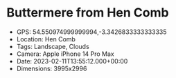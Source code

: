 # Buttermere from Hen Comb

- GPS: 54.550974999999994,-3.3426833333333335
- Location: Hen Comb
- Tags: Landscape, Clouds
- Camera: Apple iPhone 14 Pro Max
- Date: 2023-02-11T13:55:12.000+00:00
- Dimensions: 3995x2996
